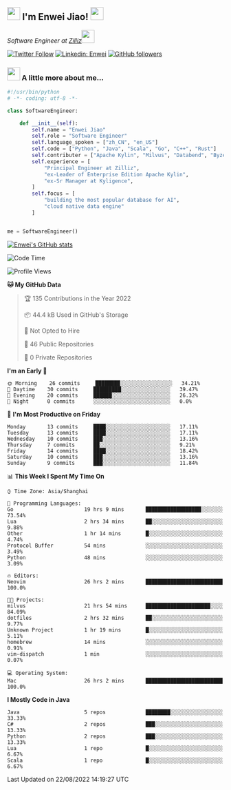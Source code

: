 <h2><img src="https://emojis.slackmojis.com/emojis/images/1531849430/4246/blob-sunglasses.gif?1531849430" width="30"/> I'm  Enwei Jiao! <img src="https://media.giphy.com/media/juBt25nT1KGys/giphy.gif" width=30> </h2>
<!-- <img align='right' src="https://media.giphy.com/media/M9gbBd9nbDrOTu1Mqx/giphy.gif" width="230"> -->
<p><em>Software Engineer at <a href="https://zilliz.com/">Zilliz</a><img src="https://media.giphy.com/media/WUlplcMpOCEmTGBtBW/giphy.gif" width="30"></em></p>

[![Twitter Follow](https://img.shields.io/twitter/follow/misteranmol?label=Follow)](https://twitter.com/intent/follow?screen_name=EnweiJiao)
[![Linkedin: Enwei](https://img.shields.io/badge/-enwei-blue?style=&logo=Linkedin&logoColor=white&link=https://www.linkedin.com/in/enwei-jiao-41192a97)](https://www.linkedin.com/in/enwei-jiao-41192a97/)
[![GitHub followers](https://img.shields.io/github/followers/jiaoew1991?label=Follow&style=social)](https://github.com/jiaoew1991)


### <img src="https://media.giphy.com/media/VgCDAzcKvsR6OM0uWg/giphy.gif" width="30"> A little more about me...  

```python
#!/usr/bin/python
# -*- coding: utf-8 -*-

class SoftwareEngineer:

    def __init__(self):
        self.name = "Enwei Jiao"
        self.role = "Software Engineer"
        self.language_spoken = ["zh_CN", "en_US"]
        self.code = ["Python", "Java", "Scala", "Go", "C++", "Rust"]
        self.contributer = ["Apache Kylin", "Milvus", "Databend", "Byzer-Lang"]
        self.experience = [
            "Principal Engineer at Zilliz",
            "ex-Leader of Enterprise Edition Apache Kylin",
            "ex-Sr Manager at Kyligence",
        ]
        self.focus = [
            "building the most popular database for AI",
            "cloud native data engine"
        ]


me = SoftwareEngineer()
```

[![Enwei's GitHub stats](https://github-readme-stats.vercel.app/api?username=jiaoew1991&count_private=true&show_icons=true)](https://github.com/jiaoew1991/jiaoew1991)

<!-- [![Top Langs](https://github-readme-stats.vercel.app/api/top-langs/?username=jiaoew1991&layout=compact)](https://github.com/jiaoew1991/jiaoew1991) -->

<!--START_SECTION:waka-->
![Code Time](http://img.shields.io/badge/Code%20Time-91%20hrs%2059%20mins-blue)

![Profile Views](http://img.shields.io/badge/Profile%20Views-7-blue)

**🐱 My GitHub Data** 

> 🏆 135 Contributions in the Year 2022
 > 
> 📦 44.4 kB Used in GitHub's Storage 
 > 
> 🚫 Not Opted to Hire
 > 
> 📜 46 Public Repositories 
 > 
> 🔑 0 Private Repositories  
 > 
**I'm an Early 🐤** 

```text
🌞 Morning    26 commits     ████████░░░░░░░░░░░░░░░░░   34.21% 
🌆 Daytime    30 commits     █████████░░░░░░░░░░░░░░░░   39.47% 
🌃 Evening    20 commits     ██████░░░░░░░░░░░░░░░░░░░   26.32% 
🌙 Night      0 commits      ░░░░░░░░░░░░░░░░░░░░░░░░░   0.0%

```
📅 **I'm Most Productive on Friday** 

```text
Monday       13 commits     ████░░░░░░░░░░░░░░░░░░░░░   17.11% 
Tuesday      13 commits     ████░░░░░░░░░░░░░░░░░░░░░   17.11% 
Wednesday    10 commits     ███░░░░░░░░░░░░░░░░░░░░░░   13.16% 
Thursday     7 commits      ██░░░░░░░░░░░░░░░░░░░░░░░   9.21% 
Friday       14 commits     ████░░░░░░░░░░░░░░░░░░░░░   18.42% 
Saturday     10 commits     ███░░░░░░░░░░░░░░░░░░░░░░   13.16% 
Sunday       9 commits      ███░░░░░░░░░░░░░░░░░░░░░░   11.84%

```


📊 **This Week I Spent My Time On** 

```text
⌚︎ Time Zone: Asia/Shanghai

💬 Programming Languages: 
Go                       19 hrs 9 mins       ██████████████████░░░░░░░   73.54% 
Lua                      2 hrs 34 mins       ██░░░░░░░░░░░░░░░░░░░░░░░   9.88% 
Other                    1 hr 14 mins        █░░░░░░░░░░░░░░░░░░░░░░░░   4.74% 
Protocol Buffer          54 mins             ░░░░░░░░░░░░░░░░░░░░░░░░░   3.49% 
Python                   48 mins             ░░░░░░░░░░░░░░░░░░░░░░░░░   3.09%

🔥 Editors: 
Neovim                   26 hrs 2 mins       █████████████████████████   100.0%

🐱‍💻 Projects: 
milvus                   21 hrs 54 mins      █████████████████████░░░░   84.09% 
dotfiles                 2 hrs 32 mins       ██░░░░░░░░░░░░░░░░░░░░░░░   9.77% 
Unknown Project          1 hr 19 mins        █░░░░░░░░░░░░░░░░░░░░░░░░   5.11% 
homebrew                 14 mins             ░░░░░░░░░░░░░░░░░░░░░░░░░   0.91% 
vim-dispatch             1 min               ░░░░░░░░░░░░░░░░░░░░░░░░░   0.07%

💻 Operating System: 
Mac                      26 hrs 2 mins       █████████████████████████   100.0%

```

**I Mostly Code in Java** 

```text
Java                     5 repos             ████████░░░░░░░░░░░░░░░░░   33.33% 
C#                       2 repos             ███░░░░░░░░░░░░░░░░░░░░░░   13.33% 
Python                   2 repos             ███░░░░░░░░░░░░░░░░░░░░░░   13.33% 
Lua                      1 repo              █░░░░░░░░░░░░░░░░░░░░░░░░   6.67% 
Scala                    1 repo              █░░░░░░░░░░░░░░░░░░░░░░░░   6.67%

```



 Last Updated on 22/08/2022 14:19:27 UTC
<!--END_SECTION:waka-->
